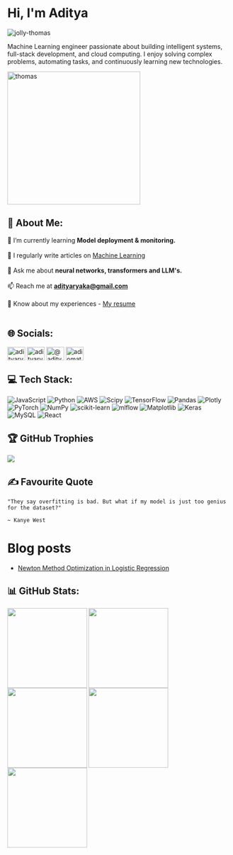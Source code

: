# Hi, I'm Aditya

<p align="left"> <img src="https://komarev.com/ghpvc/?username=jolly-thomas&label=Profile%20views&color=0e75b6&style=flat-square" alt="jolly-thomas" /> </p>

Machine Learning engineer passionate about building intelligent systems, full-stack development, and cloud computing. I enjoy solving complex problems, automating tasks, and continuously learning new technologies.

<img src="https://external-content.duckduckgo.com/iu/?u=https%3A%2F%2Ftse2.mm.bing.net%2Fth%3Fid%3DOIP.rmsuW3oEhaT-Sm9bBBLDKAHaEK%26pid%3DApi&f=1&ipt=af9a6849a7468bd1daa9e7399d289b44a91fe2a38862c90aae58394c4a89d53d&ipo=images" alt="thomas" width="300" title="Thomas the Tank Engine">


## 💫 About Me:
🌱 I’m currently learning **Model deployment & monitoring.**<br><br>📝 I regularly write articles on [Machine Learning](https://medium.com/@adityaryaka)<br><br>💬 Ask me about **neural networks, transformers and LLM's.**<br><br>📫 Reach me at **adityaryaka@gmail.com**<br><br>📄 Know about my experiences - [My resume](https://adityaryaka.netlify.app/Aditya_Ryaka_Resume.pdf)<br><br>  



## 🌐 Socials:
<p>
<p align="left">
<a href="https://linkedin.com/in/adityaryaka" target="blank"><img align="center" src="https://raw.githubusercontent.com/rahuldkjain/github-profile-readme-generator/master/src/images/icons/Social/linked-in-alt.svg" alt="adityaryaka" height="30" width="40" /></a>
<a href="https://kaggle.com/adityaryaka" target="blank"><img align="center" src="https://raw.githubusercontent.com/rahuldkjain/github-profile-readme-generator/master/src/images/icons/Social/kaggle.svg" alt="adityaryaka" height="30" width="40" /></a>
<a href="https://medium.com/@adityaryaka" target="blank"><img align="center" src="https://raw.githubusercontent.com/rahuldkjain/github-profile-readme-generator/master/src/images/icons/Social/medium.svg" alt="@adityaryaka" height="30" width="40" /></a>
<a href="https://www.leetcode.com/adiomatix" target="blank"><img align="center" src="https://raw.githubusercontent.com/rahuldkjain/github-profile-readme-generator/master/src/images/icons/Social/leet-code.svg" alt="adiomatix" height="30" width="40" /></a>
</p>



## 💻 Tech Stack:
![JavaScript](https://img.shields.io/badge/javascript-%23323330.svg?style=for-the-badge&logo=javascript&logoColor=%23F7DF1E) ![Python](https://img.shields.io/badge/python-3670A0?style=for-the-badge&logo=python&logoColor=ffdd54) ![AWS](https://img.shields.io/badge/AWS-%23FF9900.svg?style=for-the-badge&logo=amazon-aws&logoColor=white) ![Scipy](https://img.shields.io/badge/SciPy-%230C55A5.svg?style=for-the-badge&logo=scipy&logoColor=%white) ![TensorFlow](https://img.shields.io/badge/TensorFlow-%23FF6F00.svg?style=for-the-badge&logo=TensorFlow&logoColor=white) ![Pandas](https://img.shields.io/badge/pandas-%23150458.svg?style=for-the-badge&logo=pandas&logoColor=white) ![Plotly](https://img.shields.io/badge/Plotly-%233F4F75.svg?style=for-the-badge&logo=plotly&logoColor=white) ![PyTorch](https://img.shields.io/badge/PyTorch-%23EE4C2C.svg?style=for-the-badge&logo=PyTorch&logoColor=white) ![NumPy](https://img.shields.io/badge/numpy-%23013243.svg?style=for-the-badge&logo=numpy&logoColor=white) ![scikit-learn](https://img.shields.io/badge/scikit--learn-%23F7931E.svg?style=for-the-badge&logo=scikit-learn&logoColor=white) ![mlflow](https://img.shields.io/badge/mlflow-%23d9ead3.svg?style=for-the-badge&logo=numpy&logoColor=blue) ![Matplotlib](https://img.shields.io/badge/Matplotlib-%23ffffff.svg?style=for-the-badge&logo=Matplotlib&logoColor=black) ![Keras](https://img.shields.io/badge/Keras-%23D00000.svg?style=for-the-badge&logo=Keras&logoColor=white) ![MySQL](https://img.shields.io/badge/mysql-4479A1.svg?style=for-the-badge&logo=mysql&logoColor=white) ![React](https://img.shields.io/badge/react-%2320232a.svg?style=for-the-badge&logo=react&logoColor=%2361DAFB)



## 🏆 GitHub Trophies

![](https://github-profile-trophy.vercel.app/?username=jolly-thomas&theme=swift&no-frame=false&no-bg=false&margin-w=4)



## ✍️ Favourite Quote
```
"They say overfitting is bad. But what if my model is just too genius for the dataset?"

~ Kanye West
```

 
# Blog posts

<!-- BLOG-POST-LIST:START -->
- [Newton Method Optimization in Logistic Regression](https://medium.com/@adityaryaka/newton-method-optimization-in-logistic-regression-bd490acdfac6?source=rss-b1debd1c627a------2)
<!-- BLOG-POST-LIST:END -->

## 📊 GitHub Stats:

<div align="left">
<a href="https://github.com/jolly-thomas">
<img align="left" src="http://github-profile-summary-cards.vercel.app/api/cards/stats?username=jolly-thomas&theme=swift" height="180em" />
<img align="left" src="http://github-profile-summary-cards.vercel.app/api/cards/most-commit-language?username=jolly-thomas&theme=swift" height="180em" />
<img align="left" src="http://github-profile-summary-cards.vercel.app/api/cards/repos-per-language?username=jolly-thomas&theme=swift" height="180em" />
<img align="left" src="http://github-profile-summary-cards.vercel.app/api/cards/productive-time?username=jolly-thomas&theme=swift" height="180em" />
<img align="left" src="http://github-profile-summary-cards.vercel.app/api/cards/profile-details?username=jolly-thomas&theme=swift" height="180em" />
</div>




